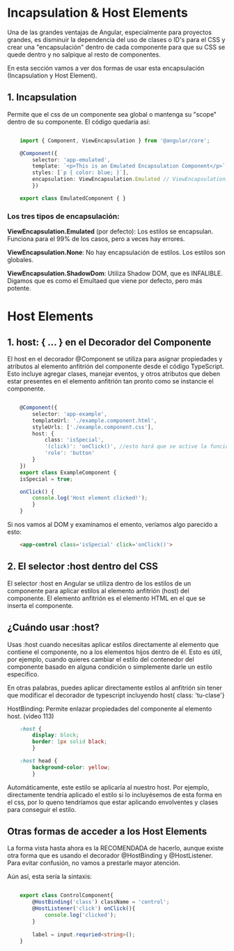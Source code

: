 # Incapsulation & Host Elements

Una de las grandes ventajas de Angular, especialmente para proyectos grandes, es disminuir la dependencia del uso de clases o ID's para el CSS y crear una "encapsulación" dentro de cada componente para que su CSS se quede dentro y no salpique al resto de componentes. 

En esta sección vamos a ver dos formas de usar esta encapsulación (Incapsulation y Host Element).

## 1. Incapsulation

Permite que el css de un componente sea global o mantenga su "scope" dentro de su componente. El código quedaría así:

```typescript

    import { Component, ViewEncapsulation } from '@angular/core';

    @Component({
        selector: 'app-emulated',
        template: `<p>This is an Emulated Encapsulation Component</p>`,
        styles: [`p { color: blue; }`],
        encapsulation: ViewEncapsulation.Emulated // ViewEncapsulation.None // ViewEncapsulation.ShadowDom
        })

    export class EmulatedComponent { }

```
### Los tres tipos de encapsulación: 

**ViewEncapsulation.Emulated** (por defecto): Los estilos se encapsulan. Funciona para el 99% de los casos, pero a veces hay errores.

**ViewEncapsulation.None**: No hay encapsulación de estilos. Los estilos son globales.

**ViewEncapsulation.ShadowDom**: Utiliza Shadow DOM, que es INFALIBLE. Digamos que es como el Emultaed que viene por defecto, pero más potente.


# Host Elements

## 1. host: { ... } en el Decorador del Componente

El host en el decorador @Component se utiliza para asignar propiedades y atributos al elemento anfitrión del componente desde el código TypeScript. Esto incluye agregar clases, manejar eventos, y otros atributos que deben estar presentes en el elemento anfitrión tan pronto como se instancie el componente.

```typescript

    @Component({
        selector: 'app-example',
        templateUrl: './example.component.html',
        styleUrls: ['./example.component.css'],
        host: {
            class: 'isSpecial',
            '(click)': 'onClick()', //esto hará que se active la función al hacer click en el elemento
            'role': 'button'
        }
    })
    export class ExampleComponent {
    isSpecial = true;

    onClick() {
        console.log('Host element clicked!');
        }
    }
```

Si nos vamos al DOM y examinamos el emento, veríamos algo parecido a esto:

```html
    <app-control class='isSpecial' click='onClick()'>
```


## 2. El selector :host dentro del CSS

El selector :host en Angular se utiliza dentro de los estilos de un componente para aplicar estilos al elemento anfitrión (host) del componente. El elemento anfitrión es el elemento HTML en el que se inserta el componente.

## ¿Cuándo usar :host?
Usas :host cuando necesitas aplicar estilos directamente al elemento que contiene el componente, no a los elementos hijos dentro de él. Esto es útil, por ejemplo, cuando quieres cambiar el estilo del contenedor del componente basado en alguna condición o simplemente darle un estilo específico.

En otras palabras, puedes aplicar directamente estilos al anfitrión sin tener que modificar el decorador de typescript incluyendo host{ class: 'tu-clase'}


HostBinding: Permite enlazar propiedades del componente al elemento host. 
(video 113)

```css
    :host {
        display: block;
        border: 1px solid black;
        }

    :host head {
        background-color: yellow;
        }
```

Automáticamente, este estilo se aplicaría al nuestro host. Por ejemplo, <nuestro-componente> </nuestro-componente> directamente tendría aplicado el estilo si lo incluyésemos de esta forma en el css, por lo queno tendríamos que estar aplicando envolventes y clases para conseguir el estilo.


## Otras formas de acceder a los Host Elements

La forma vista hasta ahora es la RECOMENDADA de hacerlo, aunque existe otra forma que es usando el decorador @HostBinding y @HostListener.
Para evitar confusión, no vamos a prestarle mayor atención.

Aún así, esta sería la sintaxis:

```typescript

    export class ControlComponent{
        @HostBinding('class') className = 'control';
        @HostListener('click') onClick(){
            console.log('clicked');
        } 
  
        label = input.requried<string>();
    }

```